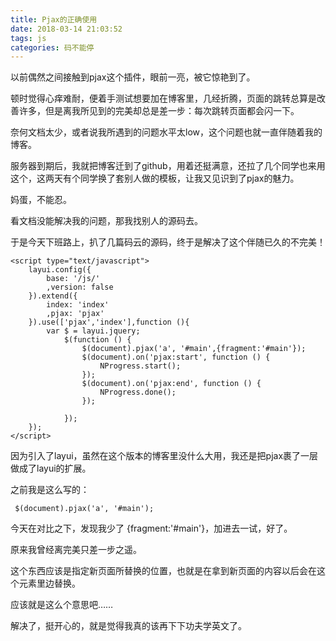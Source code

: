 ```yaml
---
title: Pjax的正确使用
date: 2018-03-14 21:03:52
tags: js
categories: 码不能停
---
```


以前偶然之间接触到pjax这个插件，眼前一亮，被它惊艳到了。

顿时觉得心痒难耐，便着手测试想要加在博客里，几经折腾，页面的跳转总算是改善许多，但是离我所见到的完美却总是差一步：每次跳转页面都会闪一下。

奈何文档太少，或者说我所遇到的问题水平太low，这个问题也就一直伴随着我的博客。
<!--more-->

服务器到期后，我就把博客迁到了github，用着还挺满意，还拉了几个同学也来用这个，这两天有个同学换了套别人做的模板，让我又见识到了pjax的魅力。

妈蛋，不能忍。

看文档没能解决我的问题，那我找别人的源码去。

于是今天下班路上，扒了几篇码云的源码，终于是解决了这个伴随已久的不完美！

```
<script type="text/javascript">
    layui.config({
        base: '/js/'
        ,version: false
    }).extend({
        index: 'index'
        ,pjax: 'pjax'
    }).use(['pjax','index'],function (){
        var $ = layui.jquery;
            $(function () {
                $(document).pjax('a', '#main',{fragment:'#main'});
                $(document).on('pjax:start', function () {
                    NProgress.start();
                });
                $(document).on('pjax:end', function () {
                    NProgress.done();
                });
                
            });
    });
</script>
```

因为引入了layui，虽然在这个版本的博客里没什么大用，我还是把pjax裹了一层做成了layui的扩展。

之前我是这么写的：
```
 $(document).pjax('a', '#main');
```

今天在对比之下，发现我少了 {fragment:'#main'}，加进去一试，好了。

原来我曾经离完美只差一步之遥。

这个东西应该是指定新页面所替换的位置，也就是在拿到新页面的内容以后会在这个元素里边替换。

应该就是这么个意思吧……

解决了，挺开心的，就是觉得我真的该再下下功夫学英文了。